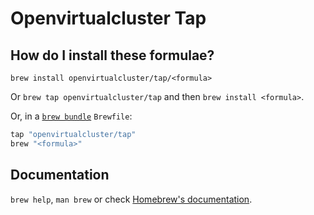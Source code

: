 # Openvirtualcluster Tap

## How do I install these formulae?

`brew install openvirtualcluster/tap/<formula>`

Or `brew tap openvirtualcluster/tap` and then `brew install <formula>`.

Or, in a [`brew bundle`](https://github.com/Homebrew/homebrew-bundle) `Brewfile`:

```ruby
tap "openvirtualcluster/tap"
brew "<formula>"
```

## Documentation

`brew help`, `man brew` or check [Homebrew's documentation](https://docs.brew.sh).
